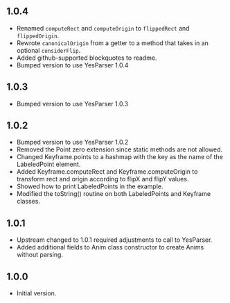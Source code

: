 ## 1.0.4

- Renamed `computeRect` and `computeOrigin` to `flippedRect` and `flippedOrigin`.
- Rewrote `canonicalOrigin` from a getter to a method that takes in an optional `considerFlip`.
- Added github-supported blockquotes to readme.
- Bumped version to use YesParser 1.0.4

## 1.0.3

- Bumped version to use YesParser 1.0.3

## 1.0.2

- Bumped version to use YesParser 1.0.2
- Removed the Point<int> zero extension since static methods are not allowed.
- Changed Keyframe.points to a hashmap with the key as the name of the LabeledPoint element.
- Added Keyframe.computeRect and Keyframe.computeOrigin to transform rect and origin according to flipX and flipY values.
- Showed how to print LabeledPoints in the example.
- Modified the toString() routine on both LabeledPoints and Keyframe classes.

## 1.0.1

- Upstream changed to 1.0.1 required adjustments to call to YesParser.
- Added additional fields to Anim class constructor to create Anims without parsing.

## 1.0.0

- Initial version.
